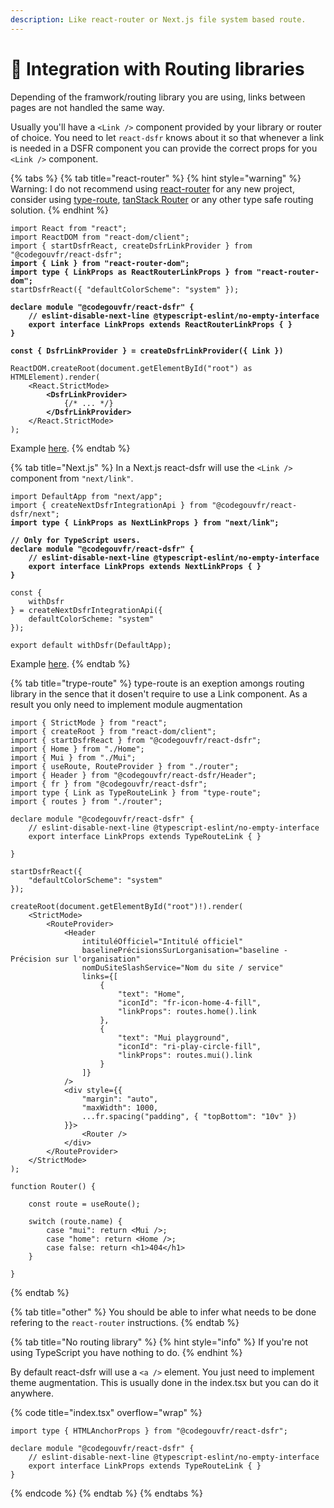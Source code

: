 ```yaml
---
description: Like react-router or Next.js file system based route.
---
```


# 🔀 Integration with Routing libraries

Depending of the framwork/routing library you are using, links between pages are not handled the same way. &#x20;

Usually you'll have a `<Link />` component provided by your library or router of choice. You need to let `react-dsfr` knows about it so that whenever a link is needed in a DSFR component you can provide the correct props for you `<Link />` component.

{% tabs %}
{% tab title="react-router" %}
{% hint style="warning" %}
Warning: I do not recommend using [react-router](https://reactrouter.com/en/main) for any new project, consider using [type-route](https://zilch.dev/type-route), [tanStack Router](https://tanstack.com/router/v1) or any other type safe routing solution.&#x20;
{% endhint %}

<pre class="language-tsx"><code class="lang-tsx">import React from "react";
import ReactDOM from "react-dom/client";
import { startDsfrReact, createDsfrLinkProvider } from "@codegouvfr/react-dsfr";
<strong>import { Link } from "react-router-dom";
</strong><strong>import type { LinkProps as ReactRouterLinkProps } from "react-router-dom";
</strong>startDsfrReact({ "defaultColorScheme": "system" });

<strong>declare module "@codegouvfr/react-dsfr" {
</strong><strong>    // eslint-disable-next-line @typescript-eslint/no-empty-interface
</strong><strong>    export interface LinkProps extends ReactRouterLinkProps { }
</strong><strong>}
</strong>
<strong>const { DsfrLinkProvider } = createDsfrLinkProvider({ Link })
</strong>
ReactDOM.createRoot(document.getElementById("root") as HTMLElement).render(
    &#x3C;React.StrictMode>
<strong>        &#x3C;DsfrLinkProvider>
</strong>            {/* ... */}
<strong>        &#x3C;/DsfrLinkProvider>
</strong>    &#x3C;/React.StrictMode>
);
</code></pre>

Example [here](https://github.com/codegouvfr/react-dsfr/blob/main/test/integration/vite/src/main.tsx).
{% endtab %}

{% tab title="Next.js" %}
In a Next.js react-dsfr will use the `<Link />` component from `"next/link"`.

<pre class="language-tsx" data-title="pages/_app.tsx"><code class="lang-tsx">import DefaultApp from "next/app";
import { createNextDsfrIntegrationApi } from "@codegouvfr/react-dsfr/next";
<strong>import type { LinkProps as NextLinkProps } from "next/link";
</strong>
<strong>// Only for TypeScript users.
</strong><strong>declare module "@codegouvfr/react-dsfr" {
</strong><strong>    // eslint-disable-next-line @typescript-eslint/no-empty-interface
</strong><strong>    export interface LinkProps extends NextLinkProps { }
</strong><strong>}
</strong>
const { 
    withDsfr
} = createNextDsfrIntegrationApi({
    defaultColorScheme: "system"
});

export default withDsfr(DefaultApp);
</code></pre>

Example [here](https://github.com/codegouvfr/react-dsfr/blob/ae8b3319a15064160b909c68d311db3c2e825afb/test/integration/next/pages/\_app.tsx#L62-L64).
{% endtab %}

{% tab title="trype-route" %}
type-route is an exeption amongs routing library in the sence that it dosen't require to use a Link component. As a result you only need to implement module augmentation

```tsx
import { StrictMode } from "react";
import { createRoot } from "react-dom/client";
import { startDsfrReact } from "@codegouvfr/react-dsfr";
import { Home } from "./Home";
import { Mui } from "./Mui";
import { useRoute, RouteProvider } from "./router";
import { Header } from "@codegouvfr/react-dsfr/Header";
import { fr } from "@codegouvfr/react-dsfr";
import type { Link as TypeRouteLink } from "type-route";
import { routes } from "./router";

declare module "@codegouvfr/react-dsfr" {
    // eslint-disable-next-line @typescript-eslint/no-empty-interface
    export interface LinkProps extends TypeRouteLink { }

}

startDsfrReact({
    "defaultColorScheme": "system"
});

createRoot(document.getElementById("root")!).render(
    <StrictMode>
        <RouteProvider>
            <Header
                intituléOfficiel="Intitulé officiel"
                baselinePrécisionsSurLorganisation="baseline - Précision sur l'organisation"
                nomDuSiteSlashService="Nom du site / service"
                links={[
                    {
                        "text": "Home",
                        "iconId": "fr-icon-home-4-fill",
                        "linkProps": routes.home().link
                    },
                    {
                        "text": "Mui playground",
                        "iconId": "ri-play-circle-fill",
                        "linkProps": routes.mui().link
                    }
                ]}
            />
            <div style={{
                "margin": "auto",
                "maxWidth": 1000,
                ...fr.spacing("padding", { "topBottom": "10v" })
            }}>
                <Router />
            </div>
        </RouteProvider>
    </StrictMode>
);

function Router() {

    const route = useRoute();

    switch (route.name) {
        case "mui": return <Mui />;
        case "home": return <Home />;
        case false: return <h1>404</h1>
    }

}
```
{% endtab %}

{% tab title="other" %}
You should be able to infer what needs to be done refering to the `react-router` instructions.
{% endtab %}

{% tab title="No routing library" %}
{% hint style="info" %}
If you're not using TypeScript you have nothing to do.&#x20;
{% endhint %}

By default react-dsfr will use a `<a />` element. You just need to implement theme augmentation. This is usually done in the index.tsx but you can do it anywhere. &#x20;

{% code title="index.tsx" overflow="wrap" %}
```tsx
import type { HTMLAnchorProps } from "@codegouvfr/react-dsfr";

declare module "@codegouvfr/react-dsfr" {
    // eslint-disable-next-line @typescript-eslint/no-empty-interface
    export interface LinkProps extends TypeRouteLink { }
}
```
{% endcode %}
{% endtab %}
{% endtabs %}
